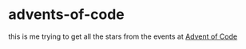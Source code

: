 # advents-of-code

this is me trying to get all the stars from the events at [Advent of Code](https://adventofcode.com/)